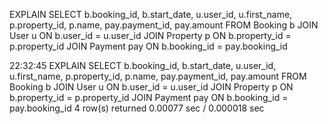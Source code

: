 EXPLAIN SELECT b.booking_id, b.start_date, u.user_id, u.first_name, p.property_id, p.name, pay.payment_id, pay.amount FROM Booking b JOIN User u ON b.user_id = u.user_id JOIN Property p ON b.property_id = p.property_id JOIN Payment pay ON b.booking_id = pay.booking_id

22:32:45 EXPLAIN SELECT b.booking_id, b.start_date, u.user_id, u.first_name, p.property_id, p.name, pay.payment_id, pay.amount FROM Booking b JOIN User u ON b.user_id = u.user_id JOIN Property p ON b.property_id = p.property_id JOIN Payment pay ON b.booking_id = pay.booking_id 4 row(s) returned 0.00077 sec / 0.000018 sec
